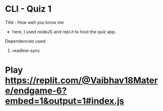 # CLI - Quiz 1

Title : How well you know me
- here, I used nodeJS and repl.it to host the quiz app.

Dependencies used:
1. readline-sync

# Play https://replit.com/@Vaibhav18Matere/endgame-6?embed=1&output=1#index.js
